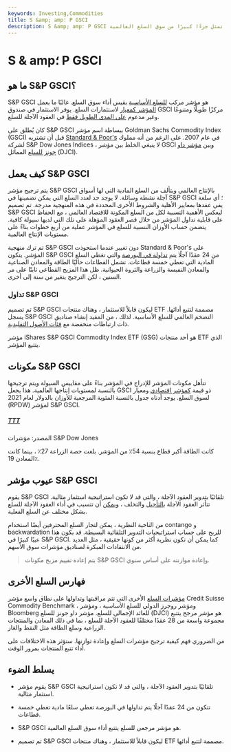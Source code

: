 ```yaml
---
keywords: Investing,Commodities
title: S &amp; amp؛ P GSCI
description: S &amp; amp؛ P GSCI هو مؤشر لـ 24 عقدًا آجلًا يتم تداوله في البورصة والتي تمثل جزءًا كبيرًا من سوق السلع العالمية.
---
```


# S & amp؛ P GSCI
## ما هو S&P GSCI؟

S&P GSCI هو مؤشر مركب [للسلع الأساسية](/commodityindices) يقيس أداء سوق السلع. غالبًا ما يعمل [المؤشر كمعيار](/benchmark) لاستثمارات السلع. يوفر الاستثمار في صندوق GSCI مركزًا طويلًا ومتنوعًا وغير مدعوم [على المدى الطويل فقط](/long) في العقود الآجلة للسلع.

كان يُطلق على S&P GSCI ببساطة اسم مؤشر Goldman Sachs Commodity Index (GSCI) قبل أن تشتريه [Standard & Poor's](/sp) في عام 2007. على الرغم من أنه مملوك لشركة S&P Dow Jones Indices ، لا ينبغي الخلط بين مؤشر GSCI وبين [مؤشر داو جونز للسلع](/dj-aigci) المماثل (DJCI).

## كيف يعمل S&P GSCI

يتم ترجيح مؤشر S&P GSCI بالإنتاج العالمي ويتألف من السلع المادية التي لها أسواق آجلة نشطة وسائلة. لا يوجد حد لعدد السلع التي يمكن تضمينها في S&P GSCI ؛ أي سلعة يفي عقدها بمعايير الأهلية والشروط الأخرى المحددة في هذه المنهجية مدرجة. تم تصميم S&P GSCI ليعكس الأهمية النسبية لكل من السلع المكونة للاقتصاد العالمي ، مع الحفاظ على قابلية تداول المؤشر من خلال قصر العقود المؤهلة على تلك التي لديها سيولة كافية. يتضمن حساب الأوزان النسبية للسلع في المؤشر عملية من أربع خطوات بناءً على مستويات الإنتاج العالمية.

تم ترك منهجية S&P GSCI دون تغيير عندما استحوذت Standard & Poor's على المؤشر. يتكون S&P GSCI من 24 عقدًا آجلًا يتم [تداوله في البورصة](/etf-futures-and-options) والتي تغطي السلع المادية التي تغطي خمسة قطاعات. تشمل القطاعات حاليًا الطاقة والمعادن الصناعية والمعادن النفيسة والزراعة والثروة الحيوانية. ظل هذا المزيج القطاعي ثابتًا على مر السنين ، لكن الترجيح يتغير من سنة إلى أخرى.

### تداول S&P GSCI

تم تصميم S&P GSCI ليكون قابلاً للاستثمار ، وهناك منتجات ETF مصممة لتتبع أدائها. يسجل S&P GSCI التضخم العالمي للسلع الأساسية. لذلك ، من المفيد إنشاء صناديق ذات ارتباطات منخفضة مع [فئات الأصول التقليدية](/assetclasses).

مؤشر iShares S&P GSCI Commodity Index ETF (GSG) هو أحد منتجات ETF الذي يتتبع المؤشر.

## مكونات S&P GSCI

تتأهل مكونات المؤشر للإدراج في المؤشر بناءً على مقاييس السيولة ويتم ترجيحها بالنسبة لمستويات إنتاجها العالمية. هذا يجعل GSCI ذو قيمة [كمؤشر اقتصادي](/economic_indicator) ومعيار لسوق السلع. يوجد أدناه جدول بالنسبة المئوية المرجعية للأوزان بالدولار لعام 2021 (RPDW) لمؤشر S&P GSCI.

<h5> <a href=""> TTT </a> </h5>

المصدر: مؤشرات S&P Dow Jones

كانت الطاقة أكبر قطاع بنسبة 54٪ من المؤشر. بلغت حصة الزراعة 27٪ ، بينما كانت المعادن 19٪.

## عيوب مؤشر S&P GSCI

يقوم S&P GSCI تلقائيًا بتدوير العقود الآجلة ، والتي قد لا تكون استراتيجية استثمار مثالية. تتأثر العقود الآجلة [بالتأجيل](/contango) والتخلف ، [ويمكن](/backwardation) أن تتسبب في أداء العقود الآجلة للسلع بشكل مختلف عن السلع الفعلية.

من الناحية النظرية ، يمكن لتجار السلع المحترفين أيضًا استخدام contango و backwardation للربح على حساب استراتيجيات التدوير التلقائية البسيطة. قد يكون هذا عيبًا كبيرًا في S&P GSCI. كما يمكن أن تكون نظرية أكثر من كونها حقيقية ، مثل العديد من الانتقادات المبكرة لصناديق مؤشرات سوق الأسهم.

> يتم إعادة تقييم مزيج مكونات S&P GSCI وإعادة موازنته على أساس سنوي.

>

## فهارس السلع الأخرى

[مؤشرات السلع](/commodityindices) الأخرى التي تتم مراقبتها وتداولها على نطاق واسع مؤشر Credit Suisse Commodity Benchmark ، ومؤشر روجرز الدولي للسلع الأساسية ، ومؤشر Bloomberg للعائد الإجمالي للسلع. مؤشر داو جونز للسلع (DJCI) هو مؤشر مرجح يتتبع مجموعة واسعة من 28 عقدًا مختلفًا للعقود الآجلة للسلع ، بما في ذلك المعادن والمنتجات الزراعية وسلع الطاقة مثل النفط والغاز.

من الضروري فهم كيفية ترجيح مؤشرات السلع وإعادة توازنها. ستؤثر هذه الاختلافات على أداء تتبع المنتجات بمرور الوقت.

## يسلط الضوء

- يقوم مؤشر S&P GSCI تلقائيًا بتدوير العقود الآجلة ، والتي قد لا تكون استراتيجية استثمار مثالية.

- تتكون من 24 عقدًا آجلًا يتم تداولها في البورصة تغطي سلعًا مادية تغطي خمسة قطاعات.

- S&P GSCI هو مؤشر مرجعي للسلع يتتبع أداء سوق السلع العالمية.

- تم تصميم S&P GSCI ليكون قابلاً للاستثمار ، وهناك منتجات ETF مصممة لتتبع أدائها.

